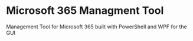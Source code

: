 # Microsoft 365 Managment Tool

Management Tool for Microsoft 365 built with PowerShell and WPF for the GUI